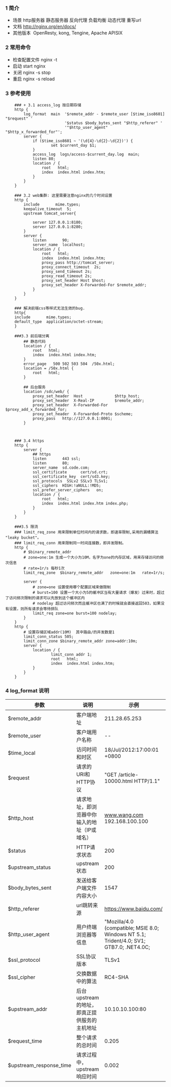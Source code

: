  
### 1 简介
+ 场景 http服务器 静态服务器 反向代理 负载均衡 动态代理 重写url
+ 文档 http://nginx.org/en/docs/
+ 其他版本  OpenResty, kong, Tengine, Apache APISIX 


### 2 常用命令
+ 检查配置文件 nginx -t
+ 启动 start nginx
+ 关闭 nginx -s stop
+ 重启 nginx -s reload



### 3 参考使用


```  
    ### + 3.1 access_log 按日期存储
    http {
        log_format  main  '$remote_addr - $remote_user [$time_iso8601] "$request" '
                          '$status $body_bytes_sent "$http_referer" '
                          '"$http_user_agent" "$http_x_forwarded_for"';
        server {
            if ($time_iso8601 ~ '(\d{4}-\d{2}-\d{2})') {
                    set $current_day $1;
            }
            access_log  logs/access-$current_day.log  main;
            listen 80; 
            location / {
                root   html;
                index  index.html index.htm;
            }
        }
    }

    ### 3.2 web集群: 这里需要注意nginx的几个时间设置
    http {
        include       mime.types; 
        keepalive_timeout  5; 
        upstream tomcat_server{
            
            server 127.0.0.1:8180;
            server 127.0.0.1:8280;
        }
        server {
            listen       90;
            server_name  localhost;
            location / {
                root   html;
                index  index.html index.htm;
                proxy_pass http://tomcat_server;            
                proxy_connect_timeout  2s; 
                proxy_send_timeout 2s;
                proxy_read_timeout 2s;            
                proxy_set_header Host $host;
                proxy_set_header X-Forwarded-For $remote_addr;
            }        
        }
    }
 
    ### 解决前端css等样式无法生效的bug.
    http{
    include       mime.types;
    default_type  application/octet-stream;   
    }

    ###3.3 前后端分离
        ## 静态代码
        location / {
            root   html;
            index  index.html index.htm;
        }
        error_page   500 502 503 504  /50x.html;
        location = /50x.html {
            root   html;
        }
        
        ## 后台服务
 	    location /sdc/web/ {
            proxy_set_header  Host              $http_host;
            proxy_set_header  X-Real-IP         $remote_addr;
            proxy_set_header  X-Forwarded-For   $proxy_add_x_forwarded_for;
            proxy_set_header  X-Forwarded-Proto $scheme;
            proxy_pass   http://127.0.0.1:8001;
        }
        
 

    ### 3.4 https 
    http {
        server {
            ## https
            listen       443 ssl;
            listen       80;
            server_name  sd.code.com;
            ssl_certificate      cert/sd.crt;
            ssl_certificate_key  cert/sd3.key;
            ssl_protocols  SSLv2 SSLv3 TLSv1;
            ssl_ciphers  HIGH:!aNULL:!MD5;
            ssl_prefer_server_ciphers   on;
            location / {
                root   html;
                index  index.html index.htm index.php;
            }
        }
    }
 
    ###3.5 限流 
    ### limit_req_zone 用来限制单位时间内的请求数，即速率限制,采用的漏桶算法 "leaky bucket"。
    ### limit_req_conn 用来限制同一时间连接数，即并发限制。 
    http {
        # $binary_remote_addr
        # zone=one:1m 生成一个大小为10M，名字为one的内存区域，用来存储访问的频次信息
        # rate=1r/s 每秒1次
        limit_req_zone  $binary_remote_addr   zone=one:1m   rate=1r/s;
        
        server {
            # zone=one 设置使用哪个配置区域来做限制
            # burst=100 设置一个大小为5的缓冲区当有大量请求（爆发）过来时，超过了访问频次限制的请求可以先放到这个缓冲区内 
            # nodelay 超过访问频次而且缓冲区也满了的时候就会直接返回503，如果没有设置，则所有请求会等待排队
            limit_req zone=one burst=100 nodelay;
        }
    } 
    http {
        # 设置存储区域addr(10M)  其中路由/的并发数是1
        limit_conn_status 505; 
        limit_conn_zone $binary_remote_addr zone=addr:10m;
        server {
            location / {
                    limit_conn addr 1; 
                    root   html;
                    index  index.html index.htm;
            } 
        }
    }
```

### 4 log_format 说明

| 参数 | 说明  | 示例 |
| -------------------- | --------------- | ------------------------------------------------------------ |                                                              
| $remote_addr             | 客户端地址                                    | 211.28.65.253| 
| $remote_user             | 客户端用户名称                                | --| 
| $time_local              | 访问时间和时区                                | 18/Jul/2012:17:00:01 +0800| 
| $request                 | 请求的URI和HTTP协议                           | "GET /article-10000.html HTTP/1.1"| 
| $http_host               | 请求地址，即浏览器中你输入的地址（IP或域名）     | www.wang.com 192.168.100.100| 
| $status                  | HTTP请求状态                                 |  200| 
| $upstream_status         | upstream状态                                  | 200| 
| $body_bytes_sent         | 发送给客户端文件内容大小                        | 1547| 
| $http_referer            | url跳转来源                                   | https://www.baidu.com/| 
| $http_user_agent         | 用户终端浏览器等信息                           | "Mozilla/4.0 (compatible; MSIE 8.0; Windows NT 5.1; Trident/4.0; SV1; GTB7.0; .NET4.0C;| 
| $ssl_protocol            | SSL协议版本                                   | TLSv1| 
| $ssl_cipher              | 交换数据中的算法                               | RC4-SHA| 
| $upstream_addr           | 后台upstream的地址，即真正提供服务的主机地址     | 10.10.10.100:80| 
| $request_time            | 整个请求的总时间                               | 0.205| 
| $upstream_response_time  | 请求过程中，upstream响应时间                    | 0.002| 
